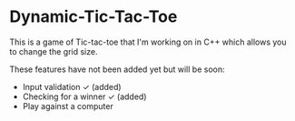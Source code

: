 ﻿# Dynamic-Tic-Tac-Toe
This is a game of Tic-tac-toe that I'm working on in C++ which allows you to change the grid size.

These features have not been added yet but will be soon:
- Input validation ✓ (added)
- Checking for a winner ✓ (added)
- Play against a computer
